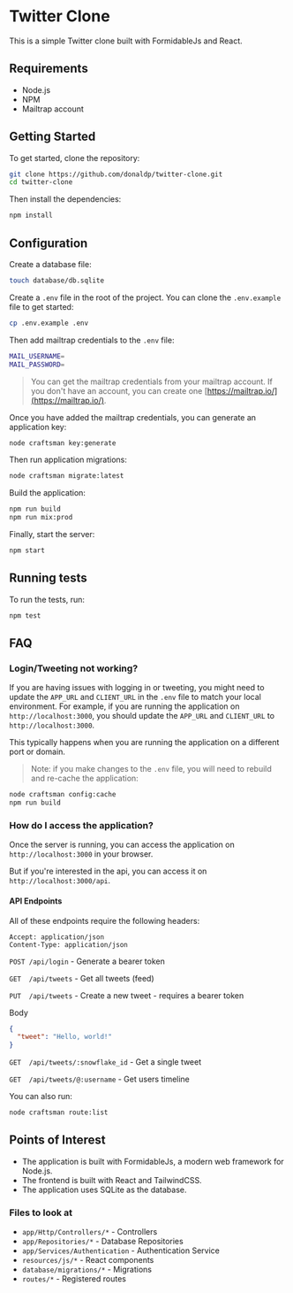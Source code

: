 # Twitter Clone

This is a simple Twitter clone built with FormidableJs and React.

## Requirements

- Node.js
- NPM
- Mailtrap account

## Getting Started

To get started, clone the repository:

```bash
git clone https://github.com/donaldp/twitter-clone.git
cd twitter-clone
```

Then install the dependencies:

```bash
npm install
```

## Configuration

Create a database file:

```bash
touch database/db.sqlite
```

Create a `.env` file in the root of the project. You can clone the `.env.example` file to get started:

```bash
cp .env.example .env
```

Then add mailtrap credentials to the `.env` file:

```bash
MAIL_USERNAME=
MAIL_PASSWORD=
```

> You can get the mailtrap credentials from your mailtrap account. If you don't have an account, you can create one [https://mailtrap.io/](https://mailtrap.io/).

Once you have added the mailtrap credentials, you can generate an application key:

```bash
node craftsman key:generate
```

Then run application migrations:

```bash
node craftsman migrate:latest
```

Build the application:

```bash
npm run build
npm run mix:prod
```

Finally, start the server:

```bash
npm start
```

## Running tests

To run the tests, run:

```bash
npm test
```

## FAQ

### Login/Tweeting not working?

If you are having issues with logging in or tweeting, you might need to update the `APP_URL` and `CLIENT_URL` in the `.env` file to match your local environment. For example, if you are running the application on `http://localhost:3000`, you should update the `APP_URL` and `CLIENT_URL` to `http://localhost:3000`.

This typically happens when you are running the application on a different port or domain.

> Note: if you make changes to the `.env` file, you will need to rebuild and re-cache the application:

```bash
node craftsman config:cache
npm run build
```

### How do I access the application?

Once the server is running, you can access the application on `http://localhost:3000` in your browser.

But if you're interested in the api, you can access it on `http://localhost:3000/api`.

#### API Endpoints

All of these endpoints require the following headers:

```http
Accept: application/json
Content-Type: application/json
```

`POST /api/login` - Generate a bearer token

`GET  /api/tweets` - Get all tweets (feed)

`PUT  /api/tweets` - Create a new tweet - requires a bearer token

Body
```json
{
  "tweet": "Hello, world!"
}
```

`GET  /api/tweets/:snowflake_id` - Get a single tweet

`GET  /api/tweets/@:username` - Get users timeline

You can also run:

```bash
node craftsman route:list
```

## Points of Interest

- The application is built with FormidableJs, a modern web framework for Node.js.
- The frontend is built with React and TailwindCSS.
- The application uses SQLite as the database.

### Files to look at

- `app/Http/Controllers/*` - Controllers
- `app/Repositories/*` - Database Repositories
- `app/Services/Authentication` - Authentication Service
- `resources/js/*` - React components
- `database/migrations/*` - Migrations
- `routes/*` - Registered routes
